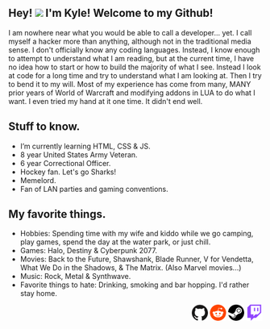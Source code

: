 ## Hey! <img src="https://media.giphy.com/media/hvRJCLFzcasrR4ia7z/giphy.gif" width="25px"> I'm Kyle! Welcome to my Github!
I am nowhere near what you would be able to call a developer... yet. I call myself a hacker more than anything, although not in the traditional media sense. I don't officially know any coding languages. Instead, I know enough to attempt to understand what I am reading, but at the current time, I have no idea how to start or how to build the majority of what I see. Instead I look at code for a long time and try to understand what I am looking at. Then I try to bend it to my will. Most of my experience has come from many, MANY prior years of World of Warcraft and modifying addons in LUA to do what I want. I even tried my hand at it one time. It didn't end well.

## Stuff to know.
- I’m currently learning HTML, CSS & JS. 
- 8 year United States Army Veteran.
- 6 year Correctional Officer.
- Hockey fan. Let's go Sharks!
- Memelord.
- Fan of LAN parties and gaming conventions.

## My favorite things.
- Hobbies: Spending time with my wife and kiddo while we go camping, play games, spend the day at the water park, or just chill. 
- Games: Halo, Destiny & Cyberpunk 2077.
- Movies: Back to the Future, Shawshank, Blade Runner, V for Vendetta, What We Do in the Shadows, & The Matrix. (Also Marvel movies...)
- Music: Rock, Metal & Synthwave.
- Favorite things to hate: Drinking, smoking and bar hopping. I'd rather stay home.

<p align="right">
  <a href="https://github.com/krevan88"><img alt="GitHub" height="32" width="32" src="assets/github.svg"></a>
  <a href="https://reddit.com/u/waffinz"><img alt="Reddit" height="32" width="32" src="assets/reddit.svg"></a>
  <a href="https://steamcommunity.com/id/krevan88"><img alt="Steam" height="32" width="32" src="assets/steam.svg"></a>
  <a href="https://twitch.tv/kindakrevan"><img alt="Twitch" height="32" width="32" src="assets/twitch.svg"></a>
</p>
